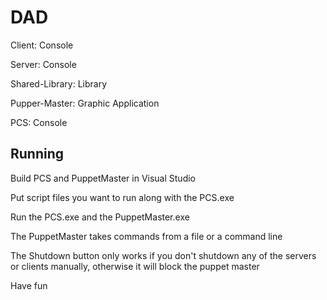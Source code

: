 # DAD

Client: Console

Server: Console

Shared-Library: Library

Pupper-Master: Graphic Application

PCS: Console

## Running

Build PCS and PuppetMaster in Visual Studio

Put script files you want to run along with the PCS.exe

Run the PCS.exe and the PuppetMaster.exe

The PuppetMaster takes commands from a file or a command line

The Shutdown button only works if you don't shutdown any of the servers or clients manually, otherwise it will block the puppet master

Have fun

